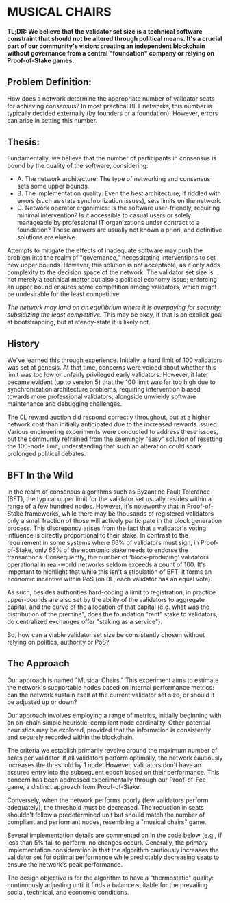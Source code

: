 # MUSICAL CHAIRS

#### TL;DR: We believe that the validator set size is a technical software constraint that should not be altered through political means. It's a crucial part of our community's vision: creating an independent blockchain without governance from a central "foundation" company or relying on Proof-of-Stake games.

## Problem Definition:
How does a network determine the appropriate number of validator seats for achieving consensus? In most practical BFT networks, this number is typically decided externally (by founders or a foundation). However, errors can arise in setting this number.

## Thesis:
Fundamentally, we believe that the number of participants in consensus is bound
by the quality of the software, considering:

- A. The network architecture: The type of networking and consensus sets some upper bounds.
- B. The implementation quality: Even the best architecture, if riddled with errors (such as state synchronization issues), sets limits on the network.
- C. Network operator ergonimics: Is the software user-friendly, requiring minimal intervention? Is it accessible to casual users or solely manageable by professional IT organizations under contract to a foundation? These answers are usually not known a priori, and definitive solutions are elusive.

Attempts to mitigate the effects of inadequate software may push the problem into the realm of "governance," necessitating interventions to set new upper bounds. However, this solution is not acceptable, as it only adds complexity to the decision space of the network. The validator set size is not merely a technical matter but also a political economy issue; enforcing an upper bound ensures some competition among validators, which might be undesirable for the least competitive.

*The network may land on an equilibrium where it is overpaying for security;
subsidizing the least competitive.* This may be okay, if that is an explicit goal
at bootstrapping, but at steady-state it is likely not.

## History

We've learned this through experience. Initially, a hard limit of 100 validators was set at genesis. At that time, concerns were voiced about whether this limit was too low or unfairly privileged early validators. However, it later became evident (up to version 5) that the 100 limit was far too high due to synchronization architecture problems, requiring intervention biased towards more professional validators, alongside unwieldy software maintenance and debugging challenges.

The 0L reward auction did respond correctly throughout, but at a higher network cost than initially anticipated due to the increased rewards issued. Various engineering experiments were conducted to address these issues, but the community refrained from the seemingly "easy" solution of resetting the 100-node limit, understanding that such an alteration could spark prolonged political debates.

## BFT In the Wild
In the realm of consensus algorithms such as Byzantine Fault Tolerance (BFT), the typical upper limit for the validator set usually resides within a range of a few hundred nodes. However, it's noteworthy that in Proof-of-Stake frameworks, while there may be thousands of registered validators only a small fraction of those will actively participate in the block generation process. This discrepancy arises from the fact that a validator's voting influence is directly proportional to their stake. In contrast to the requirement in some systems where 66% of validators must sign, in Proof-of-Stake, only 66% of the economic stake needs to endorse the transactions. Consequently, the number of 'block-producing' validators operational in real-world networks seldom exceeds a count of 100. It's important to highlight that while this isn't a stipulation of BFT, it forms an economic incentive within PoS (on 0L, each validator has an equal vote).

As such, besides authorities hard-coding a limit to registration, in practice upper-bounds are also set by the ability of the validators to aggregate capital, and the curve of the allocation of that capital (e.g. what was the distribution of the premine", does the foundation "rent" stake to validators, do centralized exchanges offer "staking as a service").

So, how can a viable validator set size be consistently chosen without relying on politics, authority or PoS?

## The Approach
Our approach is named "Musical Chairs." This experiment aims to estimate the network's supportable nodes based on internal performance metrics: can the network sustain itself at the current validator set size, or should it be adjusted up or down?

Our approach involves employing a range of metrics, initially beginning with an on-chain simple heuristic: compliant node cardinality. Other potential heuristics may be explored, provided that the information is consistently and securely recorded within the blockchain.

The criteria we establish primarily revolve around the maximum number of seats per validator. If all validators perform optimally, the network cautiously increases the threshold by 1 node. However, validators don't have an assured entry into the subsequent epoch based on their performance. This concern has been addressed experimentally through our Proof-of-Fee game, a distinct approach from Proof-of-Stake.

Conversely, when the network performs poorly (few validators perform adequately), the threshold must be decreased. The reduction in seats shouldn't follow a predetermined unit but should match the number of compliant and performant nodes, resembling a "musical chairs" game.

Several implementation details are commented on in the code below (e.g., if less than 5% fail to perform, no changes occur). Generally, the primary implementation consideration is that the algorithm cautiously increases the validator set for optimal performance while predictably decreasing seats to ensure the network's peak performance.

The design objective is for the algorithm to have a "thermostatic" quality: continuously adjusting until it finds a balance suitable for the prevailing social, technical, and economic conditions.
